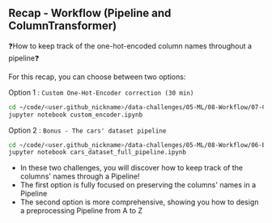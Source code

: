 ## Recap - Workflow (Pipeline and ColumnTransformer)

❓How to keep track of the one-hot-encoded column names throughout a pipeline❓

For this recap, you can choose between two options:

Option 1 : `Custom One-Hot-Encoder correction (30 min)`

```bash
cd ~/code/<user.github_nickname>/data-challenges/05-ML/08-Workflow/07-Custom-Encoder
jupyter notebook custom_encoder.ipynb
```

Option 2 : `Bonus - The cars' dataset pipeline`

```bash
cd ~/code/<user.github_nickname>/data-challenges/05-ML/08-Workflow/06-Bonus
jupyter notebook cars_dataset_full_pipeline.ipynb
```

* In these two challenges, you will discover how to keep track of the columns' names through a Pipeline!
* The first option is fully focused on preserving the columns' names in a Pipeline
* The second option is more comprehensive, showing you how to design a preprocessing Pipeline from A to Z







